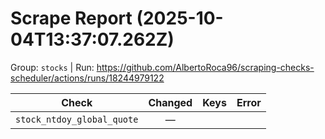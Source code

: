 # Scrape Report (2025-10-04T13:37:07.262Z)

Group: `stocks`  |  Run: https://github.com/AlbertoRoca96/scraping-checks-scheduler/actions/runs/18244979122

| Check | Changed | Keys | Error |
|---|:---:|:--|:--|
| `stock_ntdoy_global_quote` | — |  |  |
